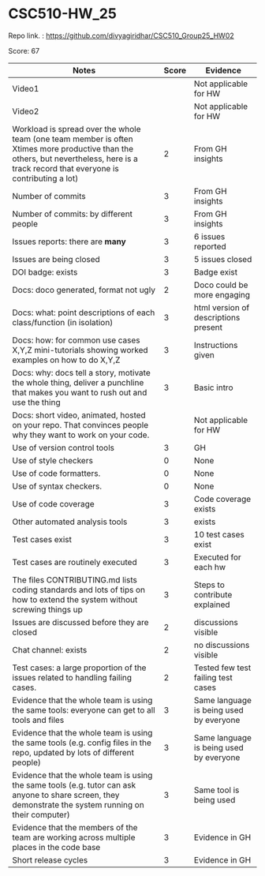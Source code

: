 # CSC510-HW_25

Repo link. : https://github.com/divyagiridhar/CSC510_Group25_HW02

Score: 67

|Notes|Score|Evidence|
|-----|---------|---------|
|Video1|  | Not applicable for HW  | 
|Video2|  | Not applicable for HW | 
|Workload is spread over the whole team (one team member is often Xtimes more productive than the others, but nevertheless, here is a track record that everyone is contributing a lot)| 2 | From GH insights |
|Number of commits| 3 | From GH insights |
|Number of commits: by different people| 3 | From GH insights |
|Issues reports: there are **many**| 3 | 6 issues reported |
|Issues are being closed| 3 | 5 issues closed |
|DOI badge: exists| 3 | Badge exist |
|Docs: doco generated, format not ugly | 2 | Doco could be more engaging |
|Docs: what: point descriptions of each class/function (in isolation) | 3 | html version of descriptions present |
|Docs: how: for common use cases X,Y,Z mini-tutorials showing worked examples on how to do X,Y,Z| 3 | Instructions given |
|Docs: why: docs tell a story, motivate the whole thing, deliver a punchline that makes you want to rush out and use the thing| 3 | Basic intro |
|Docs: short video, animated, hosted on your repo. That convinces people why they want to work on your code.|  | Not applicable for HW |
|Use of version control tools| 3 | GH |
|Use of style checkers | 0 | None |
|Use of code formatters. | 0 | None |
|Use of syntax checkers. | 0 | None |
|Use of code coverage | 3 | Code coverage exists |
|Other automated analysis tools| 3 | exists |
|Test cases exist| 3 | 10 test cases exist |
|Test cases are routinely executed| 3 | Executed for each hw |
|The files CONTRIBUTING.md lists coding standards and lots of tips on how to extend the system without screwing things up| 3 | Steps to contribute explained |
|Issues are discussed before they are closed| 2 | discussions visible |
|Chat channel: exists| 2 | no discussions visible |
|Test cases: a large proportion of the issues related to handling failing cases.| 2 | Tested few test failing test cases |
|Evidence that the whole team is using the same tools: everyone can get to all tools and files| 3 | Same language is being used by everyone |
|Evidence that the whole team is using the same tools (e.g. config files in the repo, updated by lots of different people)| 3 | Same language is being used by everyone |
|Evidence that the whole team is using the same tools (e.g. tutor can ask anyone to share screen, they demonstrate the system running on their computer)| 3 | Same tool is being used |
|Evidence that the members of the team are working across multiple places in the code base| 3 | Evidence in GH |
|Short release cycles | 3 | Evidence in GH |
